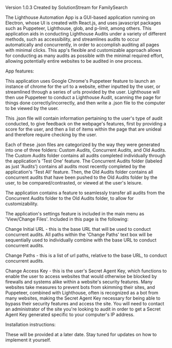 Version 1.0.3
Created by SolutionStream for FamilySearch

The Lighthouse Automation App is a GUI-based application running on Electron, whose UI is created with React.js, and uses javascript packages such as Puppeteer, Lighthouse, glob, and p-limit, among others. This application aids in conducting Lighthouse Audits under a variety of different methods, such as accessibility, and streamlines audits to occur automatically and concurrently, in order to accomplish auditing all pages with minimal clicks. This app's flexible and customizable approach allows for conducting as many audits as possible with the minimal required effort, allowing potentially entire websites to be audited in one process.

App features:

This application uses Google Chrome's Puppeteer feature to launch an instance of chrome for the url to a website, either inputted by the user, or streamlined through a series of urls provided by the user. Lighthouse will then use Puppeteer to conduct a Lighthouse Audit, scanning the page for things done correctly/incorrectly, and then write a .json file to the computer to be viewed by the user.

This .json file will contain information pertaining to the user's type of audit conducted, to give feedback on the webpage's features, first by providing a score for the user, and then a list of items within the page that are unideal and therefore require checking by the user.

Each of these .json files are categorized by the way they were generated into one of three folders: Custom Audits, Concurrent Audits, and Old Audits. The Custom Audits folder contains all audits completed individually through the application's 'Test One' feature. The Concurrent Audits folder (labeled as just 'Audits') contains all audits most recently completed by the application's 'Test All' feature. Then, the Old Audits folder contains all concurrent audits that have been pushed to the Old Audits folder by the user, to be compared/contrasted, or viewed at the user's leisure.

The application contains a feature to seamlessly transfer all audits from the Concurrent Audits folder to the Old Audits folder, to allow for customizability.

The application's settings feature is included in the main menu as 'View/Change Files'. Included in this page is the following:

Change Initial URL - this is the base URL that will be used to conduct concurrent audits. All paths within the 'Change Paths' text box will be sequentially used to individually combine with the base URL to conduct concurrent audits.

Change Paths - this is a list of url paths, relative to the base URL, to conduct concurrent audits.

Change Access Key - this is the user's Secret Agent Key, which functions to enable the user to access websites that would otherwise be blocked by firewalls and systems alike within a website's security features. Many websites take measures to prevent bots from skimming their sites, and Puppeteer, combined with Lighthouse, often is recognized as a bot from many websites, making the Secret Agent Key necessary for being able to bypass their security features and access the site. You will need to contact an administrator of the site you're looking to audit in order to get a Secret Agent Key generated specific to your computer's IP address.

Installation instructions:

These will be provided at a later date. Stay tuned for updates on how to implement it yourself.
